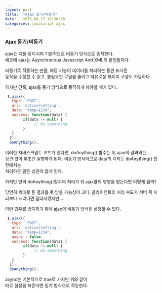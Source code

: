 ```yaml
---
layout: post
title:  "Ajax 동기/비동기"
date:   2015-06-17 10:30:00
categories: javascript ajax
---
```



### Ajax 동기/비동기

ajax는 다들 알다시피 기본적으로 비동기 방식으로 동작한다.  
애초에 ajax는 Asynchronous Javascript And XML의 줄임말이다.  

비동기로 작동하는 만큼, 해당 기능이 데이터를 처리하는 동안 또다른  
동작을 수행할 수 있고, 불필요한 로딩을 줄이고 자유로운 페이지 구성도 가능하다.  

하지만 간혹, ajax를 동기 방식으로 동작하게 해야할 때가 있다.

```javascript
 $.ajax({
   type: 'POST',
   url: 'notice/setting',
   data: "temp=1234",
   success: function(data) {
        if(data != null) {
             // Do somothing.
        }
   }
  });
  doAnything();

```

이러한 자바스크립트 코드가 있다면, doAnything() 함수는 위 ajax의 결과와는  
상관 없이 무조건 실행하게 된다. 비동기 방식이므로 data의 처리는 doAnything() 입장에서는  
처리하든 말든 상관이 없게 된다.  

하지만 만약 doAnything()함수의 처리가 위 ajax콜의 영향을 받는다면 어떻게 될까?  

당연히 제대로 된 결과를 못 받을 가능성이 크다. 
클라이언트의 처리 속도가 서버 쪽 처리보다 느리다면 달라지겠지만...  

이런 경우를 방지하기 위해 ajax의 비동기 방식을 설정할 수 있다.  

```javascript
 $.ajax({
   type: 'POST',
   url: 'notice/setting',
   data: "temp=1234",
   async : false,
   success: function(data) {
        if(data != null) {
             // Do somothing.
        }
   }
  });
  doAnything();

```
async는 기본적으로 true로 가지만 위와 같이   
따로 설정을 해준다면 동기 방식으로 작동한다.  
